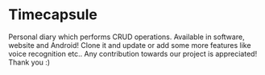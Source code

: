 # Timecapsule
Personal diary which performs CRUD operations. Available in software, website and Android!
Clone it and update or add some more features like voice recognition etc..
Any contribution towards our project is appreciated!
Thank you :)
